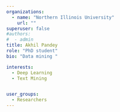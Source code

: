 ```yaml
---
organizations:
  - name: "Northern Illinois University"
    url: ""
superuser: false
#authors:
#  - admin
title: Akhil Pandey
role: "PhD student"
bio: "Data mining "

interests:
  - Deep Learning
  - Text Mining


user_groups:
  - Researchers
---
```

